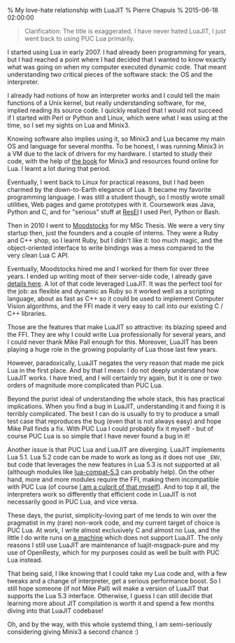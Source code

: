 % My love-hate relationship with LuaJIT
% Pierre Chapuis
% 2015-06-18 02:00:00

<!--@
  description = "I love LuaJIT for its performance, but its complexity sometimes puts me off."
-->

> Clarification: The title is exaggerated. I have never hated LuaJIT, I just went back to using PUC Lua primarily.

I started using Lua in early 2007. I had already been programming for years, but I had reached a point where I had decided that I wanted to know exactly what was going on when my computer executed dynamic code. That meant understanding two critical pieces of the software stack: the OS and the interpreter.

I already had notions of how an interpreter works and I could tell the main functions of a Unix kernel, but really understanding software, for me, implied reading its source code. I quickly realized that I would not succeed if I started with Perl or Python and Linux, which were what I was using at the time, so I set my sights on Lua and Minix3.

Knowing software also implies using it, so Minix3 and Lua became my main OS and language for several months. To be honest, I was running Minix3 in a VM due to the lack of drivers for my hardware. I started to study their code, with the help of [the book](http://www.minix3.org/doc/#book) for Minix3 and resources found online for Lua. I learnt a lot during that period.

Eventually, I went back to Linux for practical reasons, but I had been charmed by the down-to-Earth elegance of Lua. It became my favorite programming language. I was still a student though, so I mostly wrote small utilities, Web pages and game prototypes with it. Coursework was Java, Python and C, and for "serious" stuff at [ResEl](http://resel.fr/) I used Perl, Python or Bash.

Then in 2010 I went to [Moodstocks](https://moodstocks.com/) for my MSc Thesis. We were a very tiny startup then, just the founders and a couple of interns. They were a Ruby and C++ shop, so I learnt Ruby, but I didn't like it: too much magic, and the object-oriented interface to write bindings was a mess compared to the very clean Lua C API.

Eventually, Moodstocks hired me and I worked for them for over three years. I ended up writing most of their server-side code, I already gave [details here](http://blog.separateconcerns.com/2013-06-20-three-years-proprietary-projects.html). A lot of that code leveraged LuaJIT. It was the perfect tool for the job: as flexible and dynamic as Ruby so it worked well as a scripting language, about as fast as C++ so it could be used to implement Computer Vision algorithms, and the FFI made it very easy to call into our existing C / C++ libraries.

Those are the features that make LuaJIT so attractive: its blazing speed and the FFI. They are why I could write Lua professionally for several years, and I could never thank Mike Pall enough for this. Moreover, LuaJIT has been playing a huge role in the growing popularity of Lua those last few years.

However, paradoxically, LuaJIT negates the very reason that made me pick Lua in the first place. And by that I mean: I do not deeply understand how LuaJIT works. I have tried, and I will certainly try again, but it is one or two orders of magnitude more complicated than PUC Lua.

Beyond the purist ideal of understanding the whole stack, this has practical implications. When you find a bug in LuaJIT, understanding it and fixing it is terribly complicated. The best I can do is usually to try to produce a small test case that reproduces the bug (even that is not always easy) and hope Mike Pall finds a fix. With PUC Lua I could probably fix it myself - but of course PUC Lua is so simple that I have never found a bug in it!

Another issue is that PUC Lua and LuaJIT are diverging. LuaJIT implements Lua 5.1. Lua 5.2 code can be made to work as long as it does not use `_ENV`, but code that leverages the new features in Lua 5.3 is not supported at all (although modules like [lua-compat-5.3](https://github.com/keplerproject/lua-compat-5.3) can probably help). On the other hand, more and more modules require the FFI, making them incompatible with PUC Lua (of course [I am a culprit of that myself](https://github.com/catwell/luajit-msgpack-pure)). And to top it all, the interpreters work so differently that efficient code in LuaJIT is not necessarily good in PUC Lua, and vice versa.

These days, the purist, simplicity-loving part of me tends to win over the pragmatist in my (rare) non-work code, and my current target of choice is PUC Lua. At work, I write almost exclusively C and almost no Lua, and the little I do write runs on [a machine](https://meetlima.com/) which does not support LuaJIT. The only reasons I still use LuaJIT are maintenance of luajit-msgpack-pure and my use of OpenResty, which for my purposes could as well be built with PUC Lua instead.

That being said, I like knowing that I could take my Lua code and, with a few tweaks and a change of interpreter, get a serious performance boost. So I still hope someone (if not Mike Pall) will make a version of LuaJIT that supports the Lua 5.3 interface. Otherwise, I guess I can still decide that learning more about JIT compilation is worth it and spend a few months diving into that LuaJIT codebase!

Oh, and by the way, with this whole systemd thing, I am semi-seriously considering giving Minix3 a second chance :)
